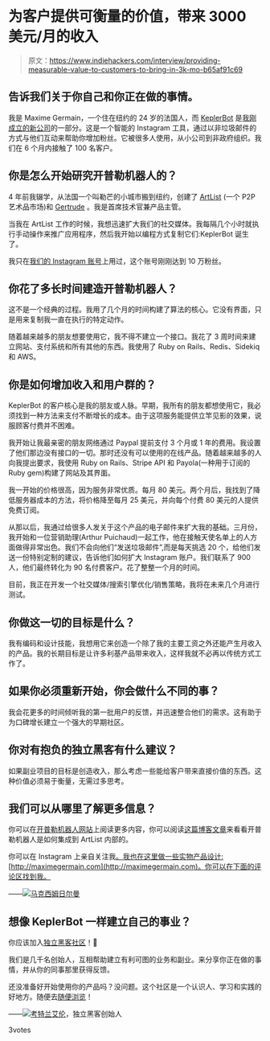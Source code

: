 # 为客户提供可衡量的价值，带来 3000 美元/月的收入

> 原文：<https://www.indiehackers.com/interview/providing-measurable-value-to-customers-to-bring-in-3k-mo-b65af91c69>

## 告诉我们关于你自己和你正在做的事情。

我是 Maxime Germain，一个住在纽约的 24 岁的法国人，而 [KeplerBot](https://keplerbot.com) 是[我刚成立的新公司](http://www.stellarbase.com/)的一部分。这是一个智能的 Instagram 工具，通过以非垃圾邮件的方式与他们互动来帮助你增加粉丝。它被很多人使用，从小公司到非政府组织。我们在 6 个月内接触了 100 名客户。

## 你是怎么开始研究开普勒机器人的？

4 年前我辍学，从法国一个叫勒芒的小城市搬到纽约，创建了 [ArtList](https://artlist.co) (一个 P2P 艺术品市场)和 [Gertrude](http://www.nytimes.com/2014/06/15/fashion/gertrude-steins-legacy-lives-on-in-pop-up-art-salons.html) 。我是首席技术官兼产品主管。

当我在 ArtList 工作的时候，我想迅速扩大我们的社交媒体。我每隔几个小时就执行手动操作来推广应用程序，然后我开始以编程方式复制它们:KeplerBot 诞生了。

我只在[我们的 Instagram 账号](https://instagram.com/artlistco)上用过，这个账号刚刚达到 10 万粉丝。

## 你花了多长时间建造开普勒机器人？

这不是一个经典的过程。我用了几个月的时间构建了算法的核心。它没有界面，只是用来复制我一直在执行的特定动作。

随着越来越多的朋友想要使用它，我不得不建立一个接口。我花了 3 周时间来建立网站、支付系统和所有其他的东西。我使用了 Ruby on Rails、Redis、Sidekiq 和 AWS。

## 你是如何增加收入和用户群的？

KeplerBot 的客户核心是我的朋友或人脉。早期，我所有的朋友都想使用它，我必须找到一种方法来支付不断增长的成本。由于这项服务能提供立竿见影的效果，说服顾客付费并不困难。

我开始让我最亲密的朋友网络通过 Paypal 提前支付 3 个月或 1 年的费用。我设置了他们那边没有接口的一切。那时还没有可以使用的在线产品。随着越来越多的人向我提出要求，我使用 Ruby on Rails、Stripe API 和 Payola(一种用于订阅的 Ruby gem)构建了网站及其界面。

我一开始的价格很高，因为服务非常优质。每月 80 美元。两个月后，我找到了降低服务器成本的方法，将价格降至每月 25 美元，并向每个付费 80 美元的人提供免费订阅。

从那以后，我通过给很多人发关于这个产品的电子邮件来扩大我的基础。三月份，我开始和一位营销助理(Arthur Puichaud)一起工作，他在接触天使名单上的人方面做得非常出色。我们不会向他们“发送垃圾邮件”,而是每天挑选 20 个，给他们发送一份特别定制的建议，告诉他们如何扩大 Instagram 账户。我们联系了 900 人，他们最终转化为 90 名付费客户。花了整整一个月的时间。

目前，我正在开发一个社交媒体/搜索引擎优化/销售策略，我将在未来几个月进行测试。

## 你做这一切的目标是什么？

我有编码和设计技能，我想用它来创造一个除了我的主要工资之外还能产生月收入的产品。我的长期目标是让许多利基产品带来收入，这样我就不必再以传统方式工作了。

## 如果你必须重新开始，你会做什么不同的事？

我会花更多的时间倾听我的第一批用户的反馈，并迅速整合他们的需求。这有助于为口碑增长建立一个强大的早期社区。

## 你对有抱负的独立黑客有什么建议？

如果副业项目的目标是创造收入，那么考虑一些能给客户带来直接价值的东西。这种价值必须易于衡量，无需过多思考。

## 我们可以从哪里了解更多信息？

你可以在[开普勒机器人网站](https://www.keplerbot.com)上阅读更多内容，你可以阅读[这篇博客文章](https://blog.artlist.co/this-product-journey-led-us-to-sell-basquiat-and-warhol-online-89a8809db1ac#.ibyj2bjoi)来看看开普勒机器人是如何集成到 ArtList 内部的。

你可以在 Instagram 上亲自关注我[。我也在这里做一些实物产品设计:](https://www.instagram.com/maximegermain)[http://maximegermain.com](http://maximegermain.com)。你可以在下面的评论区找到我。

——[<picture id="ember8003649" class="user-avatar ember-view user-link__avatar">![](img/82bd3bb4769a3aa1cd13889ee7c0fa91.png)</picture>马克西姆日尔曼](/MaximeGermain?id=kepler-bot-owner)

## 想像 KeplerBot 一样建立自己的事业？

你应该加入[独立黑客社区](/)！🤗

我们是几千名创始人，互相帮助建立有利可图的业务和副业。来分享你正在做的事情，并从你的同事那里获得反馈。

还没准备好开始使用你的产品吗？没问题。这个社区是一个认识人、学习和实践的好地方。随便去[随便浏览](/)！

——[<picture id="ember8003654" class="user-avatar ember-view user-link__avatar">![](img/82bd3bb4769a3aa1cd13889ee7c0fa91.png)</picture>考特兰艾伦](/csallen?id=ibTLPyjwVebnZjMGKvz6ztarnuV2)，独立黑客创始人

3votes
